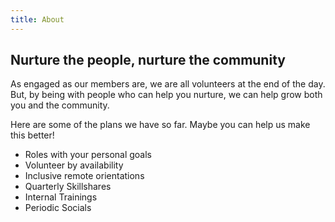 ```yaml
---
title: About
---
```

## Nurture the people, nurture the community

As engaged as our members are, we are all volunteers at the end of the day. But, by being with people who can help you nurture, we can help grow both you and the community.

Here are some of the plans we have so far. Maybe you can help us make this better!

* Roles with your personal goals
* Volunteer by availability
* Inclusive remote orientations
* Quarterly Skillshares
* Internal Trainings
* Periodic Socials